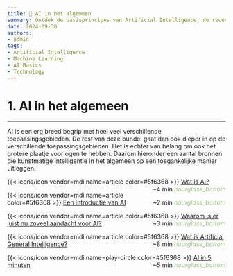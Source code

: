 ```yaml
---
title: 🤖 AI in het algemeen
summary: Ontdek de basisprincipes van Artificial Intelligence, de recente ontwikkelingen, en de potentiële impact op onze samenleving.
date: 2024-09-30
authors:
- admin
tags:
- Artificial Intelligence
- Machine Learning
- AI Basics
- Technology
---
```


# 1. AI in het algemeen

---

AI is een erg breed begrip met heel veel verschillende toepassingsgebieden. De rest van deze bundel gaat dan ook dieper in op de verschillende toepassingsgebieden. Het is echter van belang om ook het grotere plaatje voor ogen te hebben. Daarom hieronder een aantal bronnen die kunstmatige intelligentie in het algemeen op een toegankelijke manier uitleggen.

{{< icons/icon vendor=mdi name=article color=#5f6368 >}} [Wat is AI?](https://www.ibm.com/topics/artificial-intelligence) <span style="float: right;">~4 min <i class="material-icons" style="color: #9DC384;">hourglass_bottom</i></span>

{{< icons/icon vendor=mdi name=article color=#5f6368 >}} [Een introductie van AI](https://www.mckinsey.com/featured-insights/artificial-intelligence/what-is-ai) <span style="float: right;">~2 min <i class="material-icons" style="color: #9DC384;">hourglass_bottom</i></span>

{{< icons/icon vendor=mdi name=article color=#5f6368 >}} [Waarom is er juist nu zoveel aandacht voor AI?](https://www.forbes.com/sites/bernardmarr/2023/03/20/why-is-artificial-intelligence-booming-right-now/) <span style="float: right;">~3 min <i class="material-icons" style="color: #9DC384;">hourglass_bottom</i></span>

{{< icons/icon vendor=mdi name=article color=#5f6368 >}} [Wat is Artificial General Intelligence?](https://www.techtarget.com/searchenterpriseai/definition/artificial-general-intelligence-AGI) <span style="float: right;">~8 min <i class="material-icons" style="color: #9DC384;">hourglass_bottom</i></span>

{{< icons/icon vendor=mdi name=play-circle color=#5f6368 >}} [AI in 5 minuten](https://www.youtube.com/watch?v=2ePf9rue1Ao) <span style="float: right;">~5 min <i class="material-icons" style="color: #9DC384;">hourglass_bottom</i></span>